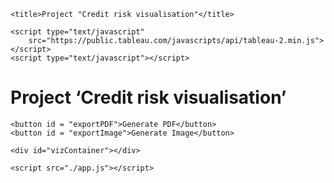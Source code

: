 <html>
<head>

    <title>Project "Credit risk visualisation"</title>

    <script type="text/javascript"
	    src="https://public.tableau.com/javascripts/api/tableau-2.min.js"></script>
    <script type="text/javascript"></script>

</head>

<body>

  <h1>Project ‘Credit risk visualisation’</h1>

    <button id = "exportPDF">Generate PDF</button>
    <button id = "exportImage">Generate Image</button>

    <div id="vizContainer"></div>

    <script src="./app.js"></script>

</body>

</html>
